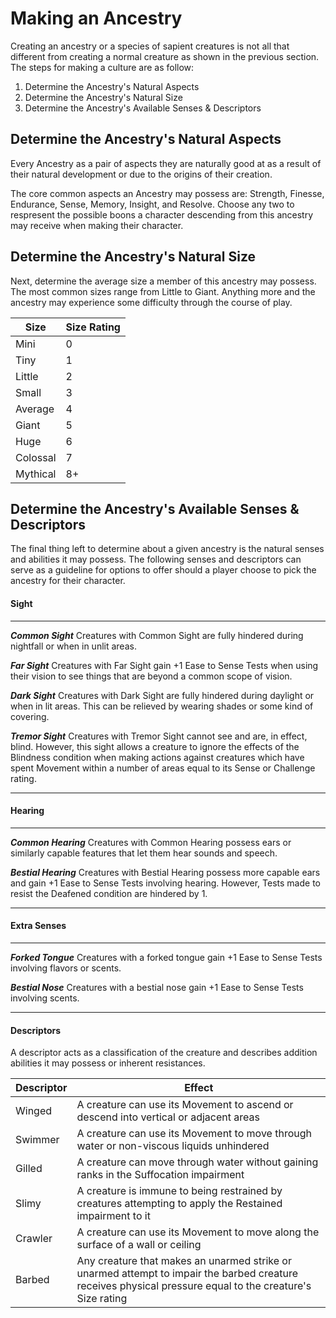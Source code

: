 # Making an Ancestry
Creating an ancestry or a species of sapient creatures is not all that different from creating a normal creature as shown in the previous section. The steps for making a culture are as follow:

1. Determine the Ancestry's Natural Aspects
2. Determine the Ancestry's Natural Size
3. Determine the Ancestry's Available Senses & Descriptors

## Determine the Ancestry's Natural Aspects
Every Ancestry as a pair of aspects they are naturally good at as a result of their natural development or due to the origins of their creation.

The core common aspects an Ancestry may possess are: Strength, Finesse, Endurance, Sense, Memory, Insight, and Resolve. Choose any two to respresent the possible boons a character descending from this ancestry may receive when making their character.

## Determine the Ancestry's Natural Size
Next, determine the average size a member of this ancestry may possess. The most common sizes range from Little to Giant. Anything more and the ancestry may experience some difficulty through the course of play.

|Size|Size Rating|
|-|-|
|Mini| 0|
|Tiny| 1|
|Little| 2|
|Small| 3|
|Average| 4|
|Giant| 5|
|Huge| 6|
|Colossal| 7|
|Mythical| 8+|

## Determine the Ancestry's Available Senses & Descriptors
The final thing left to determine about a given ancestry is the natural senses and abilities it may possess. The following senses and descriptors can serve as a guideline for options to offer should a player choose to pick the ancestry for their character.

#### **Sight**
___
***Common Sight***
Creatures with Common Sight are fully hindered during nightfall or when in unlit areas.

***Far Sight***
Creatures with Far Sight gain +1 Ease to Sense Tests when using their vision to see things that are beyond a common scope of vision.

***Dark Sight***
Creatures with Dark Sight are fully hindered during daylight or when in lit areas. This can be relieved by wearing shades or some kind of covering.

***Tremor Sight***
Creatures with Tremor Sight cannot see and are, in effect, blind. However, this sight allows a creature to ignore the effects of the Blindness condition when making actions against creatures which have spent Movement within a number of areas equal to its Sense or Challenge rating.
___
#### **Hearing**
___
***Common Hearing*** Creatures with Common Hearing possess ears or similarly capable features that let them hear sounds and speech.

***Bestial Hearing*** Creatures with Bestial Hearing possess more capable ears and gain +1 Ease to Sense Tests involving hearing. However, Tests made to resist the Deafened condition are hindered by 1.
___
#### **Extra Senses**
___
***Forked Tongue*** Creatures with a forked tongue gain +1 Ease to Sense Tests involving flavors or scents.

***Bestial Nose*** Creatures with a bestial nose gain +1 Ease to Sense Tests involving scents.
___
#### **Descriptors**
A descriptor acts as a classification of the creature and describes addition abilities it may possess or inherent resistances.

|Descriptor|Effect|
|-|-|
|Winged|A creature can use its Movement to ascend or descend into vertical or adjacent areas|
|Swimmer|A creature can use its Movement to move through water or non-viscous liquids unhindered|
|Gilled|A creature can move through water without gaining ranks in the Suffocation impairment|
|Slimy|A creature is immune to being restrained by creatures attempting to apply the Restained impairment to it|
|Crawler|A creature can use its Movement to move along the surface of a wall or ceiling|
|Barbed|Any creature that makes an unarmed strike or unarmed attempt to impair the barbed creature receives physical pressure equal to the creature's Size rating|